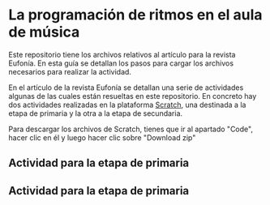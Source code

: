 # La programación de ritmos en el aula de música
Este repositorio tiene los archivos relativos al artículo para la revista Eufonía.
En esta guía se detallan los pasos para cargar los archivos necesarios para realizar la actividad.

En el artículo de la revista Eufonía se detallan una serie de actividades algunas de las cuales están resueltas en este repositorio. 
En concreto hay dos actividades realizadas en la plataforma [Scratch](https://scratch.mit.edu/), una destinada a la etapa de primaria y la otra a la etapa de secundaria.

Para descargar los archivos de Scratch, tienes que ir al apartado "Code", hacer clic en él y luego hacer clic sobre "Download zip"

## Actividad para la etapa de primaria


## Actividad para la etapa de primaria
